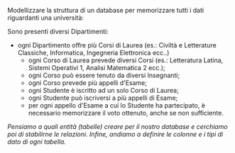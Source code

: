 Modellizzare la struttura di un database per memorizzare tutti i dati riguardanti una università:

Sono presenti diversi Dipartimenti:
- 	ogni Dipartimento offre più Corsi di Laurea (es.: Civiltà e Letterature Classiche, Informatica, Ingegneria Elettronica ecc..)
	- 	ogni Corso di Laurea prevede diversi Corsi (es.: Letteratura Latina, Sistemi Operativi 1, Analisi Matematica 2 ecc.);
	-	ogni Corso può essere tenuto da diversi Insegnanti;
	-	ogni Corso prevede più appelli d'Esame;
	-	ogni Studente è iscritto ad un solo Corso di Laurea;
	-	ogni Studente può iscriversi a più appelli di Esame;
	-	per ogni appello d'Esame a cui lo Studente ha partecipato, è necessario memorizzare il voto ottenuto, anche se non sufficiente.

*Pensiamo a quali entità (tabelle) creare per il nostro database e cerchiamo poi di stabilirne le relazioni. Infine, andiamo a definire le colonne e i tipi di dato di ogni tabella.*
